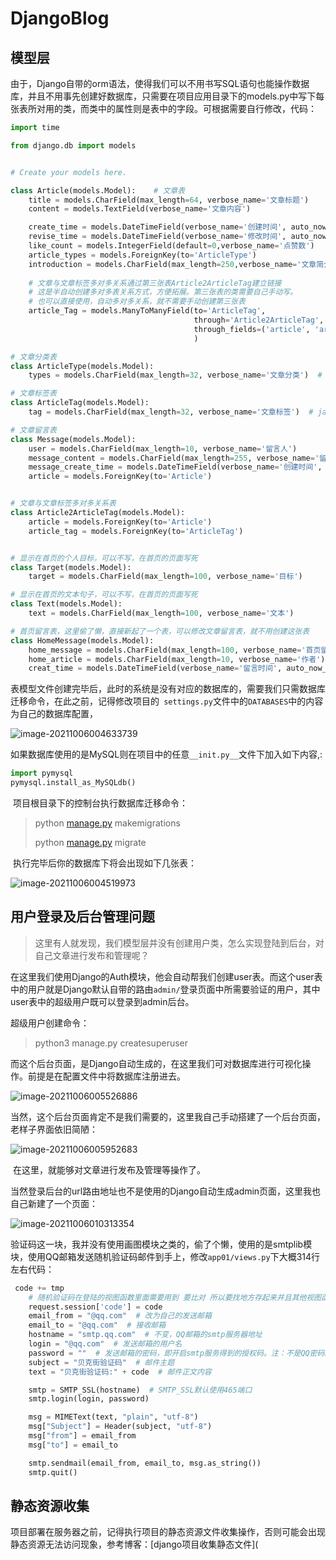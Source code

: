 # DjangoBlog
## 模型层

​	由于，Django自带的orm语法，使得我们可以不用书写SQL语句也能操作数据库，并且不用事先创建好数据库，只需要在项目应用目录下的models.py中写下每张表所对用的类，而类中的属性则是表中的字段。可根据需要自行修改，代码：

```python
import time

from django.db import models


# Create your models here.

class Article(models.Model):    # 文章表
    title = models.CharField(max_length=64, verbose_name='文章标题')
    content = models.TextField(verbose_name='文章内容')

    create_time = models.DateTimeField(verbose_name='创建时间', auto_now_add=True)
    revise_time = models.DateTimeField(verbose_name='修改时间', auto_now=True)
    like_count = models.IntegerField(default=0,verbose_name='点赞数')
    article_types = models.ForeignKey(to='ArticleType')
    introduction = models.CharField(max_length=250,verbose_name='文章简介',default='这是一段简介')
   
	# 文章与文章标签多对多关系通过第三张表Article2ArticleTag建立链接
    # 这是半自动创建多对多表关系方式，方便拓展。第三张表的类需要自己手动写。
    # 也可以直接使用，自动多对多关系，就不需要手动创建第三张表
    article_Tag = models.ManyToManyField(to='ArticleTag',
                                         through='Article2ArticleTag',
                                         through_fields=('article', 'article_tag')
                                         )

# 文章分类表
class ArticleType(models.Model):
    types = models.CharField(max_length=32, verbose_name='文章分类')  # 日常、技术、分享.....

# 文章标签表
class ArticleTag(models.Model):
    tag = models.CharField(max_length=32, verbose_name='文章标签')  # java、pyhon.....

# 文章留言表
class Message(models.Model):
    user = models.CharField(max_length=10, verbose_name='留言人')
    message_content = models.CharField(max_length=255, verbose_name='留言')
    message_create_time = models.DateTimeField(verbose_name='创建时间', auto_now_add=True)
    article = models.ForeignKey(to='Article')


# 文章与文章标签多对多关系表
class Article2ArticleTag(models.Model):
    article = models.ForeignKey(to='Article')
    article_tag = models.ForeignKey(to='ArticleTag')


# 显示在首页的个人目标，可以不写，在首页的页面写死
class Target(models.Model):
    target = models.CharField(max_length=100, verbose_name='目标')

# 显示在首页的文本句子，可以不写，在首页的页面写死
class Text(models.Model):
    text = models.CharField(max_length=100, verbose_name='文本')

# 首页留言表，这里偷了懒，直接新起了一个表，可以修改文章留言表，就不用创建这张表
class HomeMessage(models.Model):
    home_message = models.CharField(max_length=100, verbose_name='首页留言')
    home_article = models.CharField(max_length=10, verbose_name='作者')
    creat_time = models.DateTimeField(verbose_name='留言时间', auto_now_add=True, )

```

​	表模型文件创建完毕后，此时的系统是没有对应的数据库的，需要我们只需数据库迁移命令，在此之前，记得修改项目的`` settings.py``文件中的``DATABASES``中的内容为自己的数据库配置，

![image-20211006004633739](https://cdn.jsdelivr.net/gh/DZ-O/CDN/img/image-20211006004633739.png)

​	如果数据库使用的是MySQL则在项目中的任意``__init.py__``文件下加入如下内容,:

```python
import pymysql
pymysql.install_as_MySQLdb()
```

​	项目根目录下的控制台执行数据库迁移命令：

> python [manage.py](http://manage.py/) makemigrations
>
> python [manage.py](http://manage.py/) migrate

​	执行完毕后你的数据库下将会出现如下几张表：

![image-20211006004519973](https://cdn.jsdelivr.net/gh/DZ-O/CDN/img/image-20211006004519973.png)

## 用户登录及后台管理问题

> 这里有人就发现，我们模型层并没有创建用户类，怎么实现登陆到后台，对自己文章进行发布和管理呢？

​	在这里我们使用Django的Auth模块，他会自动帮我们创建user表。而这个user表中的用户就是Django默认自带的路由``admin/``登录页面中所需要验证的用户，其中user表中的超级用户既可以登录到admin后台。

超级用户创建命令：

> python3 manage.py createsuperuser

​	而这个后台页面，是Django自动生成的，在这里我们可对数据库进行可视化操作。前提是在配置文件中将数据库注册进去。

![image-20211006005526886](https://cdn.jsdelivr.net/gh/DZ-O/CDN/img/image-20211006005526886.png)

​	当然，这个后台页面肯定不是我们需要的，这里我自己手动搭建了一个后台页面，老样子界面依旧简陋：

![image-20211006005952683](https://cdn.jsdelivr.net/gh/DZ-O/CDN/img/image-20211006005952683.png)

​	在这里，就能够对文章进行发布及管理等操作了。

​	当然登录后台的url路由地址也不是使用的Django自动生成admin页面，这里我也自己新建了一个页面：

![image-20211006010313354](https://cdn.jsdelivr.net/gh/DZ-O/CDN/img/image-20211006010313354.png)

​	验证码这一块，我并没有使用画图模块之类的，偷了个懒，使用的是smtplib模块，使用QQ邮箱发送随机验证码邮件到手上，修改`app01/views.py`下大概314行左右代码：

```python
 code += tmp
    # 随机验证码在登陆的视图函数里面需要用到 要比对 所以要找地方存起来并且其他视图函数也能拿到
    request.session['code'] = code
    email_from = "@qq.com"  # 改为自己的发送邮箱
    email_to = "@qq.com"  # 接收邮箱
    hostname = "smtp.qq.com"  # 不变，QQ邮箱的smtp服务器地址
    login = "@qq.com"  # 发送邮箱的用户名
    password = ""  # 发送邮箱的密码，即开启smtp服务得到的授权码。注：不是QQ密码。
    subject = "贝克街验证码"  # 邮件主题
    text = "贝克街验证码:" + code  # 邮件正文内容

    smtp = SMTP_SSL(hostname)  # SMTP_SSL默认使用465端口
    smtp.login(login, password)

    msg = MIMEText(text, "plain", "utf-8")
    msg["Subject"] = Header(subject, "utf-8")
    msg["from"] = email_from
    msg["to"] = email_to

    smtp.sendmail(email_from, email_to, msg.as_string())
    smtp.quit()
```

## 静态资源收集

​	项目部署在服务器之前，记得执行项目的静态资源文件收集操作，否则可能会出现静态资源无法访问现象，参考博客：[django项目收集静态文件](
